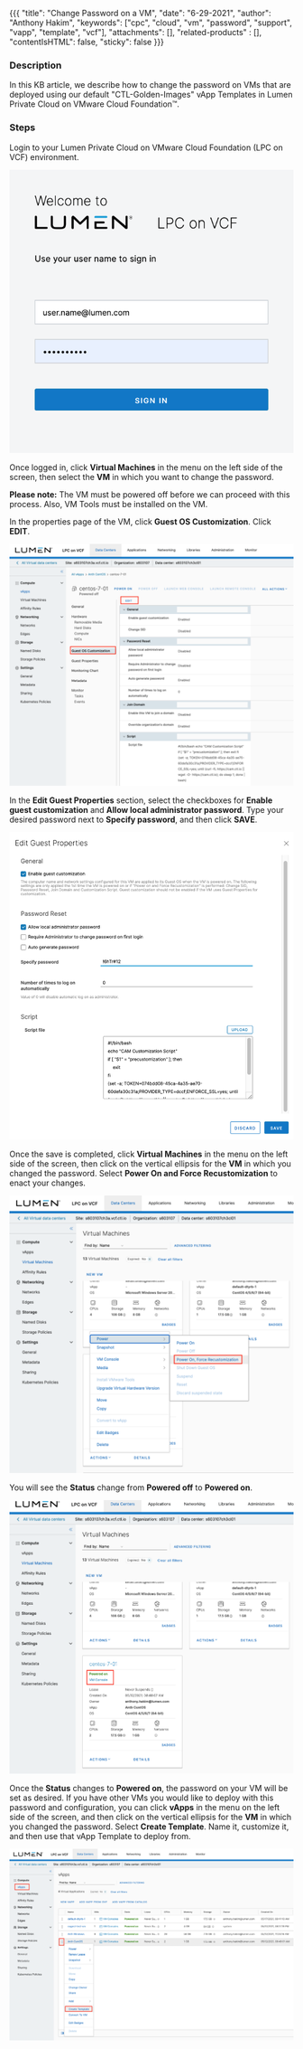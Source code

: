 {{{
  "title": "Change Password on a VM",
  "date": "6-29-2021",
  "author": "Anthony Hakim",
  "keywords": ["cpc", "cloud", "vm", "password", "support", "vapp", "template", "vcf"],
  "attachments": [],
  "related-products" : [],
  "contentIsHTML": false,
  "sticky": false
}}}

### Description
In this KB article, we describe how to change the password on VMs that are deployed using our default "CTL-Golden-Images" vApp Templates in Lumen Private Cloud on VMware Cloud Foundation™.

### Steps
Login to your Lumen Private Cloud on VMware Cloud Foundation (LPC on VCF) environment.

  ![Login to Lumen Private Cloud on VMware Cloud Foundation](../../images/dccf/login-html5.png)

Once logged in, click __Virtual Machines__ in the menu on the left side of the screen, then select the __VM__ in which you want to change the password.

__Please note:__ The VM must be powered off before we can proceed with this process. Also, VM Tools must be installed on the VM.

In the properties page of the VM, click __Guest OS Customization__. Click __EDIT__.

  ![Change Password](../../images/dccf/change-password1.png)

  In the __Edit Guest Properties__ section, select the checkboxes for  __Enable guest customization__ and __Allow local administrator password__. Type your desired password next to __Specify password__, and then click __SAVE__.
  
  ![Change Password](../../images/dccf/change-password2.png)

Once the save is completed, click __Virtual Machines__ in the menu on the left side of the screen, then click on the vertical ellipsis for the __VM__ in which you changed the password. Select __Power On and Force Recustomization__ to enact your changes.

  ![Change Password](../../images/dccf/change-password4.png)

You will see the __Status__ change from __Powered off__ to __Powered on__.

  ![Change Password](../../images/dccf/change-password5.png)

Once the __Status__ changes to __Powered on__, the password on your VM will be set as desired. If you have other VMs you would like to deploy with this password and configuration, you can click __vApps__ in the menu on the left side of the screen, and then click on the vertical ellipsis for the __VM__ in which you changed the password. Select __Create Template__. Name it, customize it, and then use that vApp Template to deploy from.

  ![Change Password](../../images/dccf/change-password6.png)
